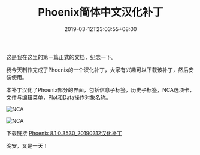 ﻿---
title: "Phoenix简体中文汉化补丁"
date: 2019-03-12T23:03:55+08:00
draft: False
---
这是我在这里的第一篇正式的文档，纪念一下。  

我今天制作完成了Phoenix的一个汉化补丁，大家有兴趣可以下载该补丁，然后安装使用。  

本补丁汉化了Phoenix部分的界面，包括信息子标签，历史子标签，NCA选项卡，文件与编辑菜单，Plot和Data操作对象名称。  

![NCA](/images/NCA1.png)

![NCA](/images/NCA2.png)

下载链接 [Phoenix 8.1.0.3530_20190312汉化补丁](https://zixunfuwu-my.sharepoint.cn/:u:/g/personal/fuyongchao_zixunfuwu_partner_onmschina_cn/EX94-_DTpC1NjoYusNnAJaoBSR41tEhcx1Wj6DrOlsgxug?e=5A2oh0)


晚安，又是一天！